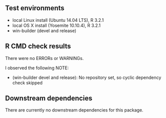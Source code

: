 ## Test environments

* local Linux install (Ubuntu 14.04 LTS), R 3.2.1
* local OS X install (Yosemite 10.10.4), R 3.2.1
* win-builder (devel and release)

## R CMD check results

There were no ERRORs or WARNINGs.

I observed the following NOTE:

* (win-builder devel and release):  No repository set, so cyclic dependency check skipped

## Downstream dependencies

There are currently no downstream dependencies for this package.